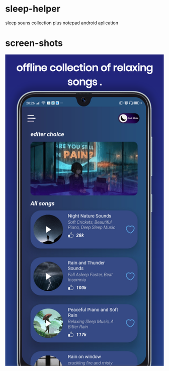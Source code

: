# sleep-helper
sleep souns collection plus notepad android aplication

# screen-shots

![Screenshot](screenshots/screenshot1.png)

